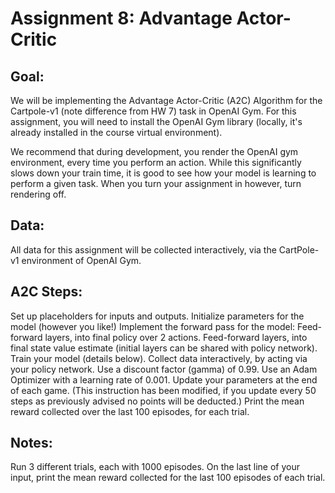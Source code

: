 # Assignment 8: Advantage Actor-Critic

## Goal:
We will be implementing the Advantage Actor-Critic (A2C) Algorithm for the Cartpole-v1 (note difference from HW 7) task in OpenAI Gym. For this assignment, you will need to install the OpenAI Gym library (locally, it's already installed in the course virtual environment).

We recommend that during development, you render the OpenAI gym environment, every time you perform an action. While this significantly slows down your train time, it is good to see how your model is learning to perform a given task. When you turn your assignment in however, turn rendering off.

## Data:
All data for this assignment will be collected interactively, via the CartPole-v1 environment of OpenAI Gym.

## A2C Steps:
Set up placeholders for inputs and outputs.
Initialize parameters for the model (however you like!)
Implement the forward pass for the model:
Feed-forward layers, into final policy over 2 actions.
Feed-forward layers, into final state value estimate (initial layers can be shared with policy network).
Train your model (details below).
Collect data interactively, by acting via your policy network.
Use a discount factor (gamma) of 0.99.
Use an Adam Optimizer with a learning rate of 0.001.
Update your parameters at the end of each game. (This instruction has been modified, if you update every 50 steps as previously advised no points will be deducted.)
Print the mean reward collected over the last 100 episodes, for each trial.

## Notes:
Run 3 different trials, each with 1000 episodes. On the last line of your input, print the mean reward collected for the last 100 episodes of each trial.
